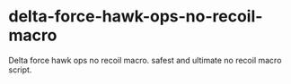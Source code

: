 # delta-force-hawk-ops-no-recoil-macro
Delta force hawk ops no recoil macro. safest and ultimate no recoil macro script.
